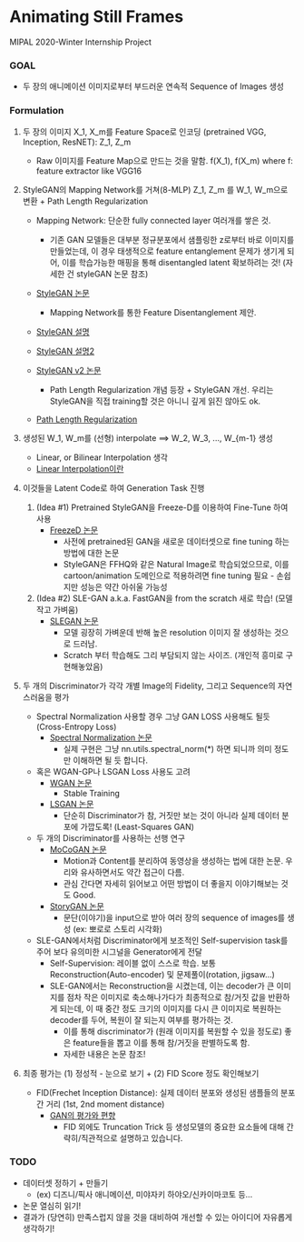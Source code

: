 # Animating Still Frames



MIPAL 2020-Winter Internship Project



### GOAL

- 두 장의 애니메이션 이미지로부터 부드러운 연속적 Sequence of Images 생성



### Formulation

1. 두 장의 이미지 X_1, X_m를 Feature Space로 인코딩 (pretrained VGG, Inception, ResNET): Z_1, Z_m

   - Raw 이미지를 Feature Map으로 만드는 것을 말함. f(X_1), f(X_m) where f: feature extractor like VGG16

2. StyleGAN의 Mapping Network를 거쳐(8-MLP) Z_1, Z_m 를 W_1, W_m으로 변환 + Path Length Regularization

   - Mapping Network: 단순한 fully connected layer 여러개를 쌓은 것. 
     - 기존 GAN 모델들은 대부분 정규분포에서 샘플링한 z로부터 바로 이미지를 만들었는데, 이 경우 태생적으로 feature entanglement 문제가 생기게 되어, 이를 학습가능한 매핑을 통해 disentangled latent 확보하려는 것! (자세한 건 styleGAN 논문 참조)

   - [StyleGAN 논문](https://arxiv.org/abs/1812.04948)
     - Mapping Network를 통한 Feature Disentanglement 제안.

   - [StyleGAN 설명](https://blog.lunit.io/2019/02/25/a-style-based-generator-architecture-for-generative-adversarial-networks/)
   - [StyleGAN 설명2](https://jayhey.github.io/deep%20learning/2019/01/16/style_based_GAN_2/)
   - [StyleGAN v2 논문](https://arxiv.org/abs/1912.04958)
     - Path Length Regularization 개념 등장 + StyleGAN 개선. 우리는 StyleGAN을 직접 training할 것은 아니니 깊게 읽진 않아도 ok.
   - [Path Length Regularization](https://paperswithcode.com/method/path-length-regularization)

3. 생성된 W_1, W_m를 (선형) interpolate ==> W_2, W_3, ..., W_{m-1} 생성

   - Linear, or Bilinear Interpolation 생각
   - [Linear Interpolation이란](https://darkpgmr.tistory.com/117)

4. 이것들을 Latent Code로 하여 Generation Task 진행

   1. (Idea #1) Pretrained StyleGAN을 Freeze-D를 이용하여 Fine-Tune 하여 사용
      - [FreezeD 논문](https://arxiv.org/abs/2002.10964)
        - 사전에 pretrained된 GAN을 새로운 데이터셋으로 fine tuning 하는 방법에 대한 논문
        - StyleGAN은 FFHQ와 같은 Natural Image로 학습되었으므로, 이를 cartoon/animation 도메인으로 적용하려면 fine tuning 필요 - 손쉽지만 성능은 약간 아쉬울 가능성
   2. (Idea #2) SLE-GAN a.k.a. FastGAN을 from the scratch 새로 학습! (모델 작고 가벼움)
      - [SLEGAN 논문](https://arxiv.org/abs/2101.04775)
        - 모델 굉장히 가벼운데 반해 높은 resolution 이미지 잘 생성하는 것으로 드러남.
        - Scratch 부터 학습해도 그리 부담되지 않는 사이즈. (개인적 흥미로 구현해놓았음)

5. 두 개의 Discriminator가 각각 개별 Image의 Fidelity, 그리고 Sequence의 자연스러움을 평가

   - Spectral Normalization 사용할 경우 그냥 GAN LOSS 사용해도 될듯(Cross-Entropy Loss)
     - [Spectral Normalization 논문](https://arxiv.org/abs/1802.05957)
       - 실제 구현은 그냥 nn.utils.spectral_norm(*) 하면 되니까 의미 정도만 이해하면 될 듯 합니다.
   - 혹은 WGAN-GP나 LSGAN Loss 사용도 고려
     - [WGAN 논문](https://arxiv.org/pdf/1704.00028.pdf)
       - Stable Training 
     - [LSGAN 논문](https://arxiv.org/abs/1611.04076)
       - 단순히 Discriminator가 참, 거짓만 보는 것이 아니라 실제 데이터 분포에 가깝도록! (Least-Squares GAN)
   - 두 개의 Discriminator를 사용하는 선행 연구
     - [MoCoGAN 논문](https://arxiv.org/abs/1707.04993)
       - Motion과 Content를 분리하여 동영상을 생성하는 법에 대한 논문. 우리와 유사하면서도 약간 접근이 다름.
       - 관심 간다면 자세히 읽어보고 어떤 방법이 더 좋을지 이야기해보는 것도 Good.
     - [StoryGAN 논문](https://arxiv.org/abs/1812.02784)
       - 문단(이야기)을 input으로 받아 여러 장의 sequence of images를 생성 (ex: 뽀로로 스토리 시각화)
   - SLE-GAN에서처럼 Discriminator에게 보조적인 Self-supervision task를 주어 보다 유의미한 시그널을 Generator에게 전달
     - Self-Supervision: 레이블 없이 스스로 학습. 보통 Reconstruction(Auto-encoder) 및 문제풀이(rotation, jigsaw...)
     - SLE-GAN에서는 Reconstruction을 시켰는데, 이는 decoder가 큰 이미지를 점차 작은 이미지로 축소해나가다가 최종적으로 참/거짓 값을 반환하게 되는데, 이 때 중간 정도 크기의 이미지를 다시 큰 이미지로 복원하는 decoder를 두어, 복원이 잘 되는지 여부를 평가하는 것.
       - 이를 통해 discriminator가 (원래 이미지를 복원할 수 있을 정도로) 좋은 feature들을 뽑고 이를 통해 참/거짓을 판별하도록 함.
       - 자세한 내용은 논문 참조!

6. 최종 평가는 (1) 정성적 - 눈으로 보기 + (2) FID Score 정도 확인해보기

   - FID(Frechet Inception Distance): 실제 데이터 분포와 생성된 샘플들의 분포간 거리 (1st, 2nd moment distance)
     - [GAN의 평가와 편향](https://velog.io/@tobigs-gm1/evaluationandbias)
       - FID 외에도 Truncation Trick 등 생성모델의 중요한 요소들에 대해 간략히/직관적으로 설명하고 있습니다.



### TODO

- 데이터셋 정하기 + 만들기
  - (ex) 디즈니/픽사 애니메이션, 미야자키 하야오/신카이마코토 등...
- 논문 열심히 읽기!
- 결과가 (당연히) 만족스럽지 않을 것을 대비하여 개선할 수 있는 아이디어 자유롭게 생각하기!